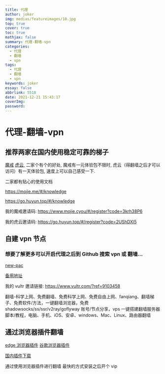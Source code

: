 ```yaml
---
title: 代理
author: joker
img: medias/featureimages/10.jpg
top: true
cover: true
toc: true
mathjax: false
summary: 代理-翻墙-vpn
categories:
  - 代理
  - 翻墙
  - vpn
tags:
  - 代理
  - 翻墙
  - vpn
keywords: joker
essay: false
abbrlink: 5518
date: 2021-12-21 15:43:17
coverImg:
password:
---
```


# 代理-翻墙-vpn

## 推荐两家在国内使用稳定可靠的梯子

[魔戒](https://mojie.me) [虎云](https://go.huyun.top), 二家个有个的好处, 魔戒有一元体验包不限时, 虎云（得翻墙之后才可以访问）有一天体验包, 速度上可以自己感受一下.

二家都有贴心的使用文档

https://mojie.me/#/knowledge

https://go.huyun.top/#/knowledge

我的魔戒邀请码: https://www.mojie.cyou/#/register?code=3krh38P6

我的虎云邀请码: https://go.huyun.top/#/register?code=2UShDXl5

## 自建 vpn 节点

### 想要了解更多可以开启代理之后到 Github 搜索 vpn 或 翻墙...

[new-pac](https://github.com/Alvin9999/new-pac)

[备用地址](https://tr1.freeair888.club/)

我的 vultr 邀请链接: https://www.vultr.com/?ref=9103458

翻墙-科学上网、免费翻墙、免费科学上网、免费自由上网、fanqiang、翻墙梯子、免费软件/方法，一键翻墙浏览器，免费 shadowsocks/ss/ssr/v2ray/goflyway 账号/节点分享，vps 一键搭建翻墙服务器脚本/教程，电脑、手机、iOS、安卓、windows、Mac、Linux、路由器翻墙

## 通过浏览器插件翻墙

[edge 浏览器插件](https://microsoftedge.microsoft.com/addons/microsoft-edge-themes)
[谷歌浏览器插件](https://chrome.google.com/webstore/category/extensions)

[国内插件下载](https://chrome.zzzmh.cn/)

通过使用浏览器插件进行翻墙
最快的方式安装之后开个 vip
